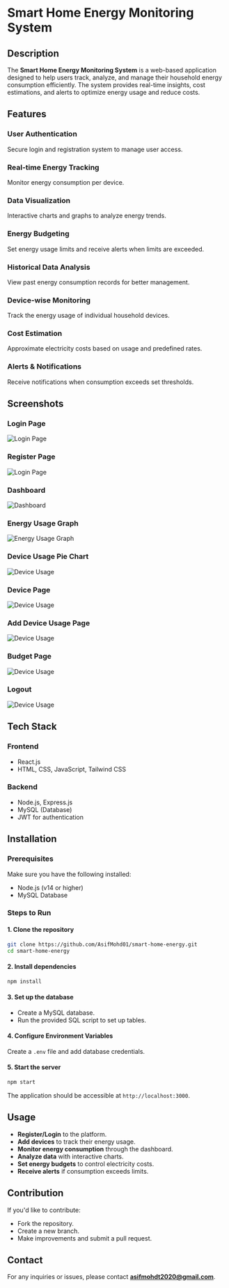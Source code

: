 # Smart Home Energy Monitoring System

## Description

The **Smart Home Energy Monitoring System** is a web-based application designed to help users track, analyze, and manage their household energy consumption efficiently. The system provides real-time insights, cost estimations, and alerts to optimize energy usage and reduce costs.

## Features

### **User Authentication**
Secure login and registration system to manage user access.

### **Real-time Energy Tracking**
Monitor energy consumption per device.

### **Data Visualization**
Interactive charts and graphs to analyze energy trends.

### **Energy Budgeting**
Set energy usage limits and receive alerts when limits are exceeded.

### **Historical Data Analysis**
View past energy consumption records for better management.

### **Device-wise Monitoring**
Track the energy usage of individual household devices.

### **Cost Estimation**
Approximate electricity costs based on usage and predefined rates.

### **Alerts & Notifications**
Receive notifications when consumption exceeds set thresholds.

## Screenshots

### **Login Page**
![Login Page](/screenshots/LoginPage.png)

### **Register Page**
![Login Page](/screenshots/RegisterPage.png)

### **Dashboard**
![Dashboard](/screenshots/Dashboard.png)

### **Energy Usage Graph**
![Energy Usage Graph](/screenshots/EnergyUsage.png)

### **Device Usage Pie Chart**
![Device Usage](/screenshots/DeviceEnergyUsage.png)

### **Device Page**
![Device Usage](/screenshots/DevicePage.png)

### **Add Device Usage Page**
![Device Usage](/screenshots/AddDevice.png)

### **Budget Page**
![Device Usage](/screenshots/BudgetPage.png)

### **Logout**
![Device Usage](/screenshots/LogoutButtton.png)

## Tech Stack

### **Frontend**
- React.js
- HTML, CSS, JavaScript, Tailwind CSS

### **Backend**
- Node.js, Express.js
- MySQL (Database)
- JWT for authentication

## Installation

### **Prerequisites**
Make sure you have the following installed:

- Node.js (v14 or higher)
- MySQL Database

### **Steps to Run**

#### 1. **Clone the repository**
```bash
git clone https://github.com/AsifMohd01/smart-home-energy.git
cd smart-home-energy
```

#### 2. **Install dependencies**
```bash
npm install
```

#### 3. **Set up the database**
- Create a MySQL database.
- Run the provided SQL script to set up tables.

#### 4. **Configure Environment Variables**
Create a `.env` file and add database credentials.

#### 5. **Start the server**
```bash
npm start
```
The application should be accessible at `http://localhost:3000`.

## Usage

- **Register/Login** to the platform.
- **Add devices** to track their energy usage.
- **Monitor energy consumption** through the dashboard.
- **Analyze data** with interactive charts.
- **Set energy budgets** to control electricity costs.
- **Receive alerts** if consumption exceeds limits.

## Contribution

If you'd like to contribute:
- Fork the repository.
- Create a new branch.
- Make improvements and submit a pull request.

## Contact

For any inquiries or issues, please contact **[asifmohdt2020@gmail.com](mailto:asifmohdt2020@gmail.com)**.

